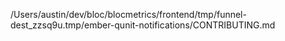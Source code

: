 /Users/austin/dev/bloc/blocmetrics/frontend/tmp/funnel-dest_zzsq9u.tmp/ember-qunit-notifications/CONTRIBUTING.md